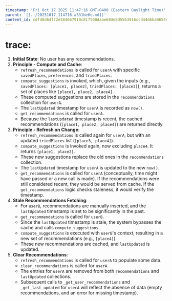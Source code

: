 ```yaml
---
timestamp: 'Fri Oct 17 2025 11:47:16 GMT-0400 (Eastern Daylight Time)'
parent: '[[../20251017_114716.a331be6e.md]]'
content_id: cdfd8d64f72e284067910c817500daae684e8d5563916ccd44d6ba0654e30788
---
```


# trace:

1. **Initial State**: No user has any recommendations.
2. **Principle - Compute and Cache**:
   * `refresh_recommendations` is called for `userA` with specific `savedPlaces`, `preferences`, and `triedPlaces`.
   * `compute_suggestions` is invoked, which, given the inputs (e.g., `savedPlaces: [place1, place2]`, `triedPlaces: [place3]`), returns a set of places like `[place1, place2, place4]`.
   * These computed suggestions are stored in the `recommendations` collection for `userA`.
   * The `lastUpdated` timestamp for `userA` is recorded as `now()`.
   * `get_recommendations` is called for `userA`.
   * Because the `lastUpdated` timestamp is recent, the cached recommendations (`[place1, place2, place4]`) are returned directly.
3. **Principle - Refresh on Change**:
   * `refresh_recommendations` is called again for `userA`, but with an updated `triedPlaces` list (`[place3, place4]`).
   * `compute_suggestions` is invoked again, now excluding `place4`. It returns `[place1, place2]`.
   * These new suggestions replace the old ones in the `recommendations` collection.
   * The `lastUpdated` timestamp for `userA` is updated to the new `now()`.
   * `get_recommendations` is called for `userA` (conceptually, time might have passed or a new call is made). If the recommendations were still considered recent, they would be served from cache. If the `get_recommendations` logic checks staleness, it would verify the timestamp.
4. **Stale Recommendations Fetching**:
   * For `userB`, recommendations are manually inserted, and the `lastUpdated` timestamp is set to be significantly in the past.
   * `get_recommendations` is called for `userB`.
   * Since the `lastUpdated` timestamp is stale, the system bypasses the cache and calls `compute_suggestions`.
   * `compute_suggestions` is executed with `userB`'s context, resulting in a new set of recommendations (e.g., `[place4]`).
   * These new recommendations are cached, and `lastUpdated` is updated.
5. **Clear Recommendations**:
   * `refresh_recommendations` is called for `userA` to populate some data.
   * `clear_recommendations` is called for `userA`.
   * The entries for `userA` are removed from both `recommendations` and `lastUpdated` collections.
   * Subsequent calls to `_get_user_recommendations` and `_get_last_updated` for `userA` will reflect the absence of data (empty recommendations, and an error for missing timestamp).
